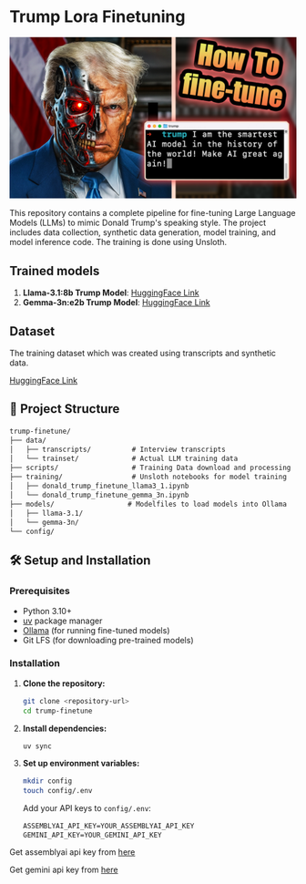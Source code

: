# Trump Lora Finetuning

![alt text](assets/trump.png)

This repository contains a complete pipeline for fine-tuning Large Language Models (LLMs) to mimic Donald Trump's speaking style. The project includes data collection, synthetic data generation, model training, and model inference code. The training is done using Unsloth.

## Trained models

1. **Llama-3.1:8b Trump Model**: [HuggingFace Link](https://huggingface.co/pookie3000/Meta-Llama-3.1-8B-trump-Q4_K_M-GGUF)
2. **Gemma-3n:e2b Trump Model**: [HuggingFace Link](https://huggingface.co/pookie3000/gemma-3n-E2B-donald-trump-Q8_0-GGUF)

## Dataset

The training dataset which was created using transcripts and synthetic data.

[HuggingFace Link](https://huggingface.co/datasets/pookie3000/donald_trump_interviews)

## 📁 Project Structure

```
trump-finetune/
├── data/
│   ├── transcripts/          # Interview transcripts
│   └── trainset/             # Actual LLM training data
├── scripts/                  # Training Data download and processing
├── training/                 # Unsloth notebooks for model training
│   ├── donald_trump_finetune_llama3_1.ipynb
│   └── donald_trump_finetune_gemma_3n.ipynb
├── models/                  # Modelfiles to load models into Ollama
│   ├── llama-3.1/
│   └── gemma-3n/
└── config/
```

## 🛠️ Setup and Installation

### Prerequisites

- Python 3.10+
- [uv](https://docs.astral.sh/uv/) package manager
- [Ollama](https://ollama.com/) (for running fine-tuned models)
- Git LFS (for downloading pre-trained models)

### Installation

1. **Clone the repository:**

   ```bash
   git clone <repository-url>
   cd trump-finetune
   ```

2. **Install dependencies:**

   ```bash
   uv sync
   ```

3. **Set up environment variables:**

   ```bash
   mkdir config
   touch config/.env
   ```

   Add your API keys to `config/.env`:

   ```env
   ASSEMBLYAI_API_KEY=YOUR_ASSEMBLYAI_API_KEY
   GEMINI_API_KEY=YOUR_GEMINI_API_KEY
   ```

Get assemblyai api key from [here](https://www.assemblyai.com/dashboard/api-keys)

Get gemini api key from [here](https://aistudio.google.com/prompts/new_chat)

